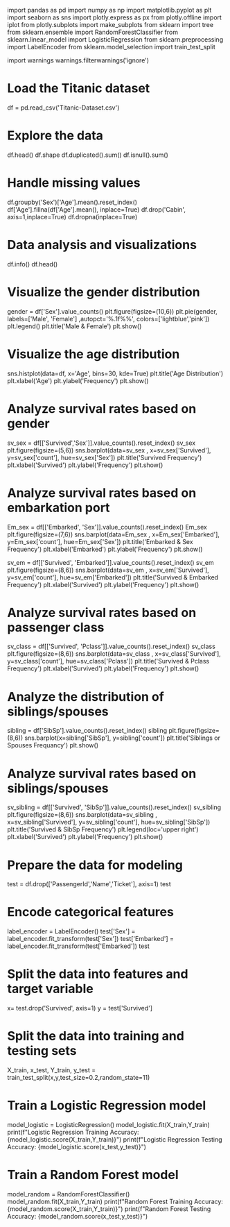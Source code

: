 import pandas as pd
import numpy as np
import matplotlib.pyplot as plt
import seaborn as sns
import plotly.express as px
from plotly.offline import iplot
from plotly.subplots import make_subplots
from sklearn import tree
from sklearn.ensemble import RandomForestClassifier
from sklearn.linear_model import LogisticRegression
from sklearn.preprocessing import LabelEncoder
from sklearn.model_selection import train_test_split

import warnings
warnings.filterwarnings('ignore')

# Load the Titanic dataset
df = pd.read_csv('Titanic-Dataset.csv')

# Explore the data
df.head()
df.shape
df.duplicated().sum()
df.isnull().sum()

# Handle missing values
df.groupby('Sex')['Age'].mean().reset_index()
df['Age'].fillna(df['Age'].mean(), inplace=True)
df.drop('Cabin', axis=1,inplace=True)
df.dropna(inplace=True)

# Data analysis and visualizations
df.info()
df.head()

# Visualize the gender distribution
gender = df['Sex'].value_counts()
plt.figure(figsize=(10,6))
plt.pie(gender, labels=['Male', 'Female'] ,autopct='%.1f%%', colors=['lightblue','pink'])
plt.legend()
plt.title('Male & Female')
plt.show()

# Visualize the age distribution
sns.histplot(data=df, x='Age', bins=30, kde=True)
plt.title('Age Distribution')
plt.xlabel('Age')
plt.ylabel('Frequency')
plt.show()

# Analyze survival rates based on gender
sv_sex = df[['Survived','Sex']].value_counts().reset_index()
sv_sex
plt.figure(figsize=(5,6))
sns.barplot(data=sv_sex , x=sv_sex['Survived'], y=sv_sex['count'], hue=sv_sex['Sex'])
plt.title('Survived Frequency')
plt.xlabel('Survived')
plt.ylabel('Frequency')
plt.show()

# Analyze survival rates based on embarkation port
Em_sex = df[['Embarked', 'Sex']].value_counts().reset_index()
Em_sex
plt.figure(figsize=(7,6))
sns.barplot(data=Em_sex , x=Em_sex['Embarked'], y=Em_sex['count'], hue=Em_sex['Sex'])
plt.title('Embarked & Sex Frequency')
plt.xlabel('Embarked')
plt.ylabel('Frequency')
plt.show()

sv_em = df[['Survived', 'Embarked']].value_counts().reset_index()
sv_em
plt.figure(figsize=(8,6))
sns.barplot(data=sv_em , x=sv_em['Survived'], y=sv_em['count'], hue=sv_em['Embarked'])
plt.title('Survived & Embarked Frequency')
plt.xlabel('Survived')
plt.ylabel('Frequency')
plt.show()

# Analyze survival rates based on passenger class
sv_class = df[['Survived', 'Pclass']].value_counts().reset_index()
sv_class
plt.figure(figsize=(8,6))
sns.barplot(data=sv_class , x=sv_class['Survived'], y=sv_class['count'], hue=sv_class['Pclass'])
plt.title('Survived & Pclass Frequency')
plt.xlabel('Survived')
plt.ylabel('Frequency')
plt.show()

# Analyze the distribution of siblings/spouses
sibling = df['SibSp'].value_counts().reset_index()
sibling
plt.figure(figsize=(8,6))
sns.barplot(x=sibling['SibSp'], y=sibling['count'])
plt.title('Siblings or Spouses Frequancy')
plt.show()

# Analyze survival rates based on siblings/spouses
sv_sibling = df[['Survived', 'SibSp']].value_counts().reset_index()
sv_sibling
plt.figure(figsize=(8,6))
sns.barplot(data=sv_sibling , x=sv_sibling['Survived'], y=sv_sibling['count'], hue=sv_sibling['SibSp'])
plt.title('Survived & SibSp Frequency')
plt.legend(loc='upper right')
plt.xlabel('Survived')
plt.ylabel('Frequency')
plt.show()

# Prepare the data for modeling
test = df.drop(['PassengerId','Name','Ticket'], axis=1)
test

# Encode categorical features
label_encoder = LabelEncoder()
test['Sex'] = label_encoder.fit_transform(test['Sex'])
test['Embarked'] = label_encoder.fit_transform(test['Embarked'])
test

# Split the data into features and target variable
x= test.drop('Survived', axis=1)
y = test['Survived']

# Split the data into training and testing sets
X_train, x_test, Y_train, y_test = train_test_split(x,y,test_size=0.2,random_state=11)

# Train a Logistic Regression model
model_logistic = LogisticRegression() 
model_logistic.fit(X_train,Y_train)
print(f"Logistic Regression Training Accuracy: {model_logistic.score(X_train,Y_train)}")
print(f"Logistic Regression Testing Accuracy: {model_logistic.score(x_test,y_test)}")

# Train a Random Forest model
model_random = RandomForestClassifier()
model_random.fit(X_train,Y_train)
print(f"Random Forest Training Accuracy: {model_random.score(X_train,Y_train)}")
print(f"Random Forest Testing Accuracy: {model_random.score(x_test,y_test)}")
